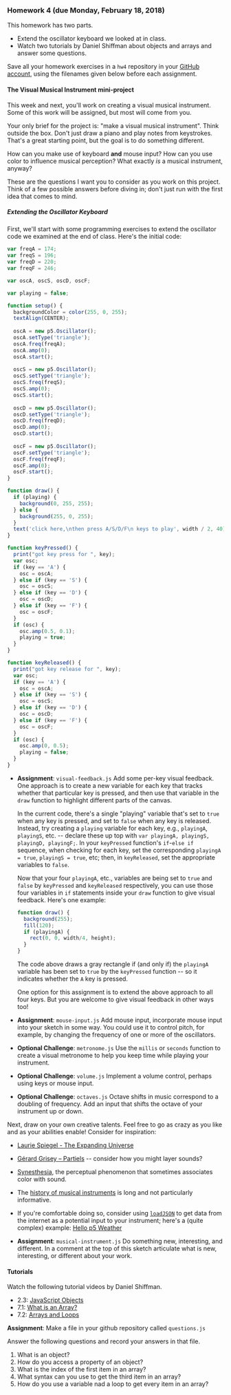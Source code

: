 ### Homework 4 (due Monday, February 18, 2018)

This homework has two parts.
* Extend the oscillator keyboard we looked at in class. 
* Watch two tutorials by Daniel Shiffman about objects and arrays and answer some questions.

Save all your homework exercises in a `hw4` repository in your [GitHub account](http://github.com/zamfi/github-guide), using the filenames given below before each assignment.

#### The Visual Musical Instrument mini-project

This week and next, you'll work on creating a visual musical instrument. Some of this work will be assigned, but most will come from you. 

Your only brief for the project is: "make a visual musical instrument". Think outside the box. Don't just draw a piano and play notes from keystrokes. That's a great starting point, but the goal is to do something different. 

How can you make use of keyboard **and** mouse input? How can you use color to influence musical perception? What exactly *is* a musical instrument, anyway? 

These are the questions I want you to consider as you work on this project. Think of a few possible answers before diving in; don't just run with the first idea that comes to mind.

##### Extending the Oscillator Keyboard

First, we'll start with some programming exercises to extend the oscillator code we examined at the end of class. Here's the initial code:

```javascript
var freqA = 174;
var freqS = 196;
var freqD = 220;
var freqF = 246;

var oscA, oscS, oscD, oscF;

var playing = false;

function setup() {
  backgroundColor = color(255, 0, 255);
  textAlign(CENTER);
  
  oscA = new p5.Oscillator();
  oscA.setType('triangle');
  oscA.freq(freqA);
  oscA.amp(0);
  oscA.start();
  
  oscS = new p5.Oscillator();
  oscS.setType('triangle');
  oscS.freq(freqS);
  oscS.amp(0);
  oscS.start();
  
  oscD = new p5.Oscillator();
  oscD.setType('triangle');
  oscD.freq(freqD);
  oscD.amp(0);
  oscD.start();
  
  oscF = new p5.Oscillator();
  oscF.setType('triangle');
  oscF.freq(freqF);
  oscF.amp(0);
  oscF.start();
}

function draw() {
  if (playing) {
    background(0, 255, 255);
  } else {
    background(255, 0, 255);
  }
  text('click here,\nthen press A/S/D/F\n keys to play', width / 2, 40);
}

function keyPressed() {
  print("got key press for ", key);
  var osc;
  if (key == 'A') {
    osc = oscA;
  } else if (key == 'S') {
    osc = oscS;
  } else if (key == 'D') {
    osc = oscD;
  } else if (key == 'F') {
    osc = oscF;
  }
  if (osc) {
    osc.amp(0.5, 0.1);
    playing = true;
  }
}

function keyReleased() {
  print("got key release for ", key);
  var osc;
  if (key == 'A') {
    osc = oscA;
  } else if (key == 'S') {
    osc = oscS;
  } else if (key == 'D') {
    osc = oscD;
  } else if (key == 'F') {
    osc = oscF;
  }
  if (osc) {
    osc.amp(0, 0.5);
    playing = false;
  }
}
```

-  **Assignment**: `visual-feedback.js` Add some per-key visual feedback. One approach is to create a new variable for each key that tracks whether that particular key is pressed, and then use that variable in the `draw` function to highlight different parts of the canvas.
   
   In the current code, there's a single "playing" variable that's set to `true` when any key is pressed, and set to `false` when any key is released. Instead, try creating a `playing` variable for each key, e.g., `playingA`, `playingS`, etc. -- declare these up top with `var playingA, playingS, playingD, playingF;`. In your `keyPressed` function's `if`-`else if` sequence, when checking for each key, set the corresponding `playingA = true`, `playingS = true`, etc; then, in `keyReleased`, set the appropriate variables to `false`.
   
   Now that your four `playingA`, etc., variables are being set to `true` and `false` by `keyPressed` and `keyReleased` respectively, you can use those four variables in `if` statements inside your `draw` function to give visual feedback. Here's one example:
   
   ```javascript
   function draw() {
     background(255);
     fill(120);
     if (playingA) {
       rect(0, 0, width/4, height);
     }
   }
   ```
   
   The code above draws a gray rectangle if (and only if) the `playingA` variable has been set to `true` by the `keyPressed` function -- so it indicates whether the `A` key is pressed.
   
   One option for this assignment is to extend the above approach to all four keys. But you are welcome to give visual feedback in other ways too!

-  **Assignment**: `mouse-input.js` Add mouse input, incorporate mouse input into your sketch in some way. You could use it to control pitch, for example, by changing the frequency of one or more of the oscillators.

-  **Optional Challenge**: `metronome.js` Use the `millis` or `seconds` function to create a visual metronome to help you keep time while playing your instrument.

-  **Optional Challenge**: `volume.js` Implement a volume control, perhaps using keys or mouse input.

-  **Optional Challenge**: `octaves.js` Octave shifts in music correspond to a doubling of frequency. Add an input that shifts the octave of your instrument up or down.

Next, draw on your own creative talents. Feel free to go as crazy as you like and as your abilities enable! Consider for inspiration: 

-  [Laurie Spiegel - The Expanding Universe](https://www.youtube.com/watch?v=KD8hkveKmYQ)
-  [Gérard Grisey ‎– Partiels](https://www.youtube.com/watch?v=X6S7W8BkKmw) -- consider how you might layer sounds?
-  [Synesthesia](https://en.wikipedia.org/wiki/Synesthesia), the perceptual phenomenon that sometimes associates color with sound.
-  The [history of musical instruments](https://en.wikipedia.org/wiki/Musical_instrument#History) is long and not particularly informative.
-  If you're comfortable doing so, consider using [`loadJSON`](https://p5js.org/reference/#/p5/loadJSON) to get data from the internet as a potential input to your instrument; here's a (quite complex) example: [Hello p5 Weather](https://p5js.org/examples/hello-p5-weather.html)

-  **Assignment**: `musical-instrument.js` Do something new, interesting, and different. In a comment at the top of this sketch articulate what is new, interesting, or different about your work.


#### Tutorials 

Watch the following tutorial videos by Daniel Shiffman.
- 2.3: [JavaScript Objects](https://www.youtube.com/watch?v=-e5h4IGKZRY&list=PLRqwX-V7Uu6Zy51Q-x9tMWIv9cueOFTFA&index=8)
- 7.1: [What is an Array?](https://www.youtube.com/watch?v=VIQoUghHSxU&index=23&list=PLRqwX-V7Uu6Zy51Q-x9tMWIv9cueOFTFA)
- 7.2: [Arrays and Loops](https://www.youtube.com/watch?v=RXWO3mFuW-I&list=PLRqwX-V7Uu6Zy51Q-x9tMWIv9cueOFTFA&index=24)


**Assignment**:  Make a file in your github repository called `questions.js` 

Answer the following questions and record your answers in that file.

1. What is an object?
2. How do you access a property of an object?
3. What is the index of the first item in an array?
4. What syntax can you use to get the third item in an array?
5. How do you use a variable nad a loop to get every item in an array?
